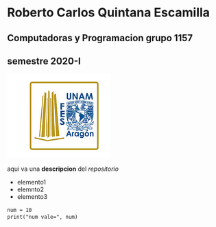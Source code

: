 # Roberto Carlos Quintana Escamilla
## Computadoras y Programacion grupo 1157
## semestre 2020-I
![logo fes aragon](fesa.jpg)

aqui va una **descripcion** del *repositorio*
- elemento1
- elemnto2
- elemento3

``` 
num = 10
print("num vale=", num)
```

